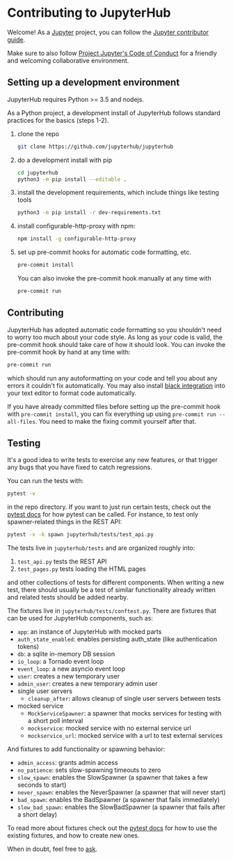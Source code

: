 # Contributing to JupyterHub

Welcome! As a [Jupyter](https://jupyter.org) project,
you can follow the [Jupyter contributor guide](https://jupyter.readthedocs.io/en/latest/contributor/content-contributor.html).

Make sure to also follow [Project Jupyter's Code of Conduct](https://github.com/jupyter/governance/blob/master/conduct/code_of_conduct.md)
for a friendly and welcoming collaborative environment.

## Setting up a development environment

<!--
https://jupyterhub.readthedocs.io/en/stable/contributing/setup.html
contains a lot of the same information. Should we merge the docs and
just have this page link to that one?
-->

JupyterHub requires Python >= 3.5 and nodejs.

As a Python project, a development install of JupyterHub follows standard practices for the basics (steps 1-2).


1. clone the repo
    ```bash
    git clone https://github.com/jupyterhub/jupyterhub
    ```
2. do a development install with pip

    ```bash
    cd jupyterhub
    python3 -m pip install --editable .
    ```
3. install the development requirements,
   which include things like testing tools

    ```bash
    python3 -m pip install -r dev-requirements.txt
    ```
4. install configurable-http-proxy with npm:

    ```bash
    npm install -g configurable-http-proxy
    ```
5. set up pre-commit hooks for automatic code formatting, etc.

    ```bash
    pre-commit install
    ```

    You can also invoke the pre-commit hook manually at any time with

    ```bash
    pre-commit run
    ```

## Contributing

JupyterHub has adopted automatic code formatting so you shouldn't
need to worry too much about your code style.
As long as your code is valid,
the pre-commit hook should take care of how it should look.
You can invoke the pre-commit hook by hand at any time with:

```bash
pre-commit run
```

which should run any autoformatting on your code
and tell you about any errors it couldn't fix automatically.
You may also install [black integration](https://github.com/psf/black#editor-integration)
into your text editor to format code automatically.

If you have already committed files before setting up the pre-commit
hook with `pre-commit install`, you can fix everything up using
`pre-commit run --all-files`.  You need to make the fixing commit
yourself after that.

## Testing

It's a good idea to write tests to exercise any new features,
or that trigger any bugs that you have fixed to catch regressions.

You can run the tests with:

```bash
pytest -v
```

in the repo directory. If you want to just run certain tests,
check out the [pytest docs](https://pytest.readthedocs.io/en/latest/usage.html)
for how pytest can be called.
For instance, to test only spawner-related things in the REST API:

```bash
pytest -v -k spawn jupyterhub/tests/test_api.py
```

The tests live in `jupyterhub/tests` and are organized roughly into:

1. `test_api.py` tests the REST API
2. `test_pages.py` tests loading the HTML pages

and other collections of tests for different components.
When writing a new test, there should usually be a test of
similar functionality already written and related tests should
be added nearby.

The fixtures live in `jupyterhub/tests/conftest.py`. There are
fixtures that can be used for JupyterHub components, such as:

- `app`: an instance of JupyterHub with mocked parts
- `auth_state_enabled`: enables persisting auth_state (like authentication tokens)
- `db`: a sqlite in-memory DB session
- `io_loop`: a Tornado event loop
- `event_loop`: a new asyncio event loop
- `user`: creates a new temporary user
- `admin_user`: creates a new temporary admin user
- single user servers
  - `cleanup_after`: allows cleanup of single user servers between tests
- mocked service
  - `MockServiceSpawner`: a spawner that mocks services for testing with a short poll interval
  - `mockservice`: mocked service with no external service url
  - `mockservice_url`: mocked service with a url to test external services

And fixtures to add functionality or spawning behavior:

- `admin_access`: grants admin access
- `no_patience`: sets slow-spawning timeouts to zero
- `slow_spawn`: enables the SlowSpawner (a spawner that takes a few seconds to start)
- `never_spawn`: enables the NeverSpawner (a spawner that will never start)
- `bad_spawn`: enables the BadSpawner (a spawner that fails immediately)
- `slow_bad_spawn`: enables the SlowBadSpawner (a spawner that fails after a short delay)

To read more about fixtures check out the
[pytest docs](https://docs.pytest.org/en/latest/fixture.html)
for how to use the existing fixtures, and how to create new ones.

When in doubt, feel free to [ask](https://gitter.im/jupyterhub/jupyterhub).
